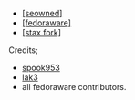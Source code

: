 - [[seowned]](https://github.com/Counter2828/SEOwnedPublic)
- [[fedoraware]](https://github.com/Fedoraware/Fedoraware)
- [[stax fork]](https://github.com/stax132349/Fedoraware)

Credits;
- [spook953](https://github.com/spook953)
- [lak3](https://github.com/Lak3)
- all fedoraware contributors.
